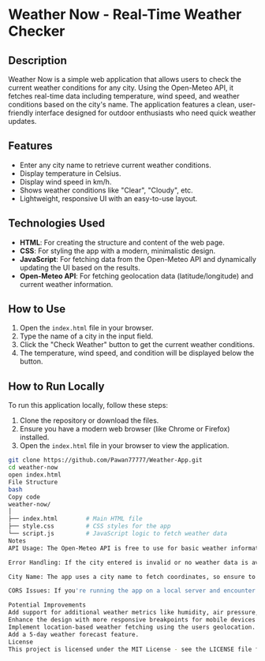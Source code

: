 # Weather Now - Real-Time Weather Checker

## Description

Weather Now is a simple web application that allows users to check the current weather conditions for any city. Using the Open-Meteo API, it fetches real-time data including temperature, wind speed, and weather conditions based on the city's name. The application features a clean, user-friendly interface designed for outdoor enthusiasts who need quick weather updates.

## Features

- Enter any city name to retrieve current weather conditions.
- Display temperature in Celsius.
- Display wind speed in km/h.
- Shows weather conditions like "Clear", "Cloudy", etc.
- Lightweight, responsive UI with an easy-to-use layout.

## Technologies Used

- **HTML**: For creating the structure and content of the web page.
- **CSS**: For styling the app with a modern, minimalistic design.
- **JavaScript**: For fetching data from the Open-Meteo API and dynamically updating the UI based on the results.
- **Open-Meteo API**: For fetching geolocation data (latitude/longitude) and current weather information.

## How to Use

1. Open the `index.html` file in your browser.
2. Type the name of a city in the input field.
3. Click the "Check Weather" button to get the current weather conditions.
4. The temperature, wind speed, and condition will be displayed below the button.

## How to Run Locally

To run this application locally, follow these steps:

1. Clone the repository or download the files.
2. Ensure you have a modern web browser (like Chrome or Firefox) installed.
3. Open the `index.html` file in your browser to view the application.

```bash
git clone https://github.com/Pawan77777/Weather-App.git
cd weather-now
open index.html
File Structure
bash
Copy code
weather-now/
│
├── index.html        # Main HTML file
├── style.css         # CSS styles for the app
└── script.js         # JavaScript logic to fetch weather data
Notes
API Usage: The Open-Meteo API is free to use for basic weather information. However, depending on your usage, there might be rate limits. Please refer to Open-Meteo API Documentation for further details.

Error Handling: If the city entered is invalid or no weather data is available, the app will display an error message. Ensure that you are typing the city name correctly.

City Name: The app uses a city name to fetch coordinates, so ensure to use the correct and well-known city names for better results.

CORS Issues: If you're running the app on a local server and encounter CORS issues, you may need to configure CORS headers on your server or use a CORS proxy for development purposes'.

Potential Improvements
Add support for additional weather metrics like humidity, air pressure, or sunrise/sunset times.
Enhance the design with more responsive breakpoints for mobile devices.
Implement location-based weather fetching using the users geolocation.
Add a 5-day weather forecast feature.
License
This project is licensed under the MIT License - see the LICENSE file for details.
